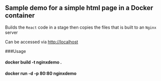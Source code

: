 ## Sample demo for a simple html page in a Docker container
Builds the `React` code in a stage then copies the files that is built to an `Nginx` server

Can be accessed via [http://localhost](http://localhost)

###Usage
#### docker build -t nginxdemo .
#### docker run -d -p 80:80 nginxdemo